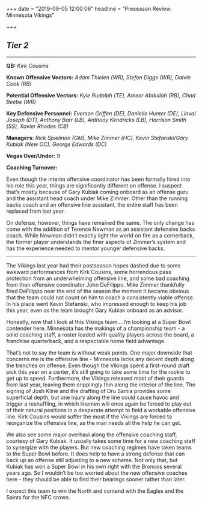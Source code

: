 +++
date = "2019-09-05 12:00:06"
headline = "Preseason Review: Minnesota Vikings"

+++
## **_Tier 2_**

***

**QB:** _Kirk Cousins_

**Known Offensive Vectors:** _Adam Thielen (WR), Stefon Diggs (WR), Dalvin Cook (RB)_

**Potential Offensive Vectors:** _Kyle Rudolph (TE), Ameer Abdullah (RB), Chad Beebe (WR)_

**Key Defensive Personnel:** _Everson Griffen (DE), Danielle Hunter (DE), Linval Joseph (DT), Anthony Barr (LB), Anthony Kendricks (LB), Harrison Smith (SS), Xavier Rhodes (CB)_

**Managers:** _Rick Spielman (GM), Mike Zimmer (HC), Kevin Stefanski/Gary Kubiak (New OC), George Edwards (DC)_

**Vegas Over/Under:** 9

**Coaching Turnover:**

Even though the interim offensive coordinator has been formally hired into his role this year, things are significantly different on offense. I suspect that’s mostly because of Gary Kubiak coming onboard as an offense guru and the assistant head coach under Mike Zimmer. Other than the running backs coach and an offensive line assistant, the entire staff has been replaced from last year.

On defense, however, things have remained the same. The only change has come with the addition of Terence Newman as an assistant defensive backs coach. While Newman didn’t exactly light the world on fire as a cornerback, the former player understands the finer aspects of Zimmer’s system and has the experience needed to mentor younger defensive backs.

***

The Vikings last year had their postseason hopes dashed due to some awkward performances from Kirk Cousins, some horrendous pass protection from an underwhelming offensive line, and some bad coaching from then offensive coordinator John DeFilippo. Mike Zimmer thankfully fired DeFilippo near the end of the season the moment it became obvious that the team could not count on him to coach a consistently viable offense. In his place went Kevin Stefanski, who impressed enough to keep his job this year, even as the team brought Gary Kubiak onboard as an advisor.

Honestly, now that I look at this Vikings team....I’m looking at a Super Bowl contender here. Minnesota has the makings of a championship team - a solid coaching staff, a roster loaded with quality players across the board, a franchise quarterback, and a respectable home field advantage.

That’s not to say the team is without weak points. One major downside that concerns me is the offensive line - Minnesota lacks any decent depth along the trenches on offense. Even though the Vikings spent a first-round draft pick this year on a center, it’s still going to take some time for the rookie to get up to speed. Furthermore, the Vikings released most of their guards from last year, leaving them cripplingly thin along the interior of the line. The signing of Josh Kline and the drafting of Dru Samia provides some superficial depth, but one injury along the line could cause havoc and trigger a reshuffling, in which linemen will once again be forced to play out of their natural positions in a desperate attempt to field a workable offensive line. Kirk Cousins would suffer the most if the Vikings are forced to reorganize the offensive line, as the man needs all the help he can get.

We also see some major overhaul along the offensive coaching staff, courtesy of Gary Kubiak. It usually takes some time for a new coaching staff to synergize with the players. But new coaching regimes have taken teams to the Super Bowl before. It does help to have a strong defense that can back up an offense still adjusting to a new scheme. Not only that, but Kubiak has won a Super Bowl in his own right with the Broncos several years ago. So I wouldn’t be too worried about the new offensive coaches here - they should be able to find their bearings sooner rather than later.

I expect this team to win the North and contend with the Eagles and the Saints for the NFC crown.